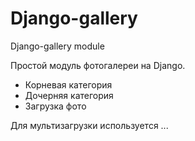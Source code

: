 # Django-gallery
Django-gallery module

Простой модуль фотогалереи на Django. 

- Корневая категория
- Дочерняя категория
- Загрузка фото

Для мультизагрузки используется ...
